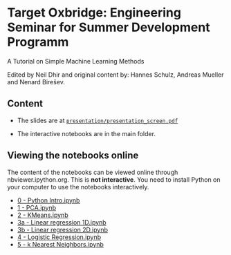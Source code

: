 Target Oxbridge: Engineering Seminar for Summer Development Programm
=====================

A Tutorial on Simple Machine Learning Methods

Edited by Neil Dhir and original content by: Hannes Schulz, Andreas Mueller and Nenard Birešev.

Content
-------
- The slides are at [``presentation/presentation_screen.pdf``](https://github.com/amueller/tutorial_ml_gkbionics/raw/master/presentation/presentation_screen.pdf)

- The interactive notebooks are in the main folder.

Viewing the notebooks online
----------------------------
The content of the notebooks can be viewed online through nbviewer.ipython.org.
This is **not interactive**. You need to install Python on your computer to use the notebooks interactively.

- [0 - Python Intro.ipynb](http://nbviewer.ipython.org/urls/raw.github.com/temporaer/tutorial_ml_gkbionics/master/0%2520-%2520Python%2520Intro.ipynb)
- [1 - PCA.ipynb](http://nbviewer.ipython.org/urls/raw.github.com/temporaer/tutorial_ml_gkbionics/master/1%2520-%2520PCA.ipynb)
- [2 - KMeans.ipynb](http://nbviewer.ipython.org/urls/raw.github.com/temporaer/tutorial_ml_gkbionics/master/2%2520-%2520KMeans.ipynb)
- [3a - Linear regression 1D.ipynb](http://nbviewer.ipython.org/urls/raw.github.com/temporaer/tutorial_ml_gkbionics/master/3a%2520-%2520Linear%2520regression%25201D.ipynb)
- [3b - Linear regression 2D.ipynb](http://nbviewer.ipython.org/urls/raw.github.com/temporaer/tutorial_ml_gkbionics/master/3b%2520-%2520Linear%2520regression%25202D.ipynb)
- [4 - Logistic Regression.ipynb](http://nbviewer.ipython.org/urls/raw.github.com/temporaer/tutorial_ml_gkbionics/master/4%2520-%2520Logistic%2520Regression.ipynb)
- [5 - k Nearest Neighbors.ipynb](http://nbviewer.ipython.org/urls/raw.github.com/temporaer/tutorial_ml_gkbionics/master/5%2520-%2520k%2520Nearest%2520Neighbors.ipynb)


